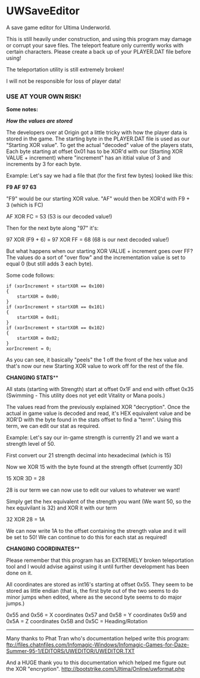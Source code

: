 # UWSaveEditor
A save game editor for Ultima Underworld.

This is still heavily under construction, and using this program may damage or
corrupt your save files. The teleport feature only currently works with certain
characters. Please create a back up of your PLAYER.DAT file before using!

The teleportation utility is still extremely broken!

I will not be responsible for loss of player data!

<strong><h3>USE AT YOUR OWN RISK!</h3></strong>


<strong>Some notes:</strong>

*****************How the values are stored*****************

The developers over at Origin got a little tricky with how the player data is 
stored in the game. The starting byte in the PLAYER.DAT file is used as our
"Starting XOR value". To get the actual "decoded" value of the players stats,
Each byte starting at offset 0x01 has to be XOR'd with our (Starting XOR VALUE + increment)
where "increment" has an ititial value of 3 and increments by 3 for each byte.

Example: Let's say we had a file that (for the first few bytes) looked like this:

<strong>F9  AF  97  63</strong>

"F9" would be our starting XOR value. "AF" would then be XOR'd with F9 + 3 (which
is FC)

AF XOR FC = 53  (53 is our decoded value!)

Then for the next byte along "97" it's:

97 XOR (F9 + 6) = 97 XOR FF = 68  (68 is our next decoded value!)


But what happens when our starting XOR VALUE + increment goes over FF? The values
do a sort of "over flow" and the incrementation value is set to equal 0 (but still
adds 3 each byte).

Some code follows:



    if (xorIncrement + startXOR == 0x100)
    {
        startXOR = 0x00;
    }
    if (xorIncrement + startXOR == 0x101)
    {
        startXOR = 0x01;
    }
    if (xorIncrement + startXOR == 0x102)
    {
        startXOR = 0x02;
    }
    xorIncrement = 0;



As you can see, it basically "peels" the 1 off the front of the hex value and
that's now our new Starting XOR value to work off for the rest of the file.



******************CHANGING STATS********************

All stats (starting with Strength) start at offset 0x1F and end with offset 0x35 
(Swimming - This utility does not yet edit Vitality or Mana pools.)

The values read from the previously explained XOR "decryption". Once the actual
in game value is decoded and read, it's HEX equivalent value and be XOR'D with
the byte found in the stats offset to find a "term". Using this term, we can
edit our stat as required.

Example: Let's say our in-game strength is currently 21 and we want a strength 
level of 50.

First convert our 21 strength decimal into hexadecimal (which is 15)

Now we XOR 15 with the byte found at the strength offset (currently 3D)

15 XOR 3D = 28

28 is our term we can now use to edit our values to whatever we want!

Simply get the hex equivalent of the strength you want (We want 50, so the hex
equivilant is 32) and XOR it with our term

32 XOR 28 = 1A

We can now write 1A to the offset containing the strength value and it will be
set to 50! We can continue to do this for each stat as required!



******************CHANGING COORDINATES********************

Please remember that this program has an EXTREMELY broken teleportation tool and
I would advise against using it until further development has been done on it.

All coordinates are stored as int16's starting at offset 0x55. They seem to
be stored as little endian (that is, the first byte out of the two seems to
do minor jumps when edited, where as the second byte seems to do major jumps.)

0x55 and 0x56 = X coordinates
0x57 and 0x58 = Y coordinates
0x59 and 0x5A = Z coordinates
0x5B and 0x5C = Heading/Rotation


***********************************************************


Many thanks to Phat Tran who's documentation helped write this program:
ftp://files.chatnfiles.com/Infomagic-Windows/Infomagic-Games-for-Daze-Summer-95-1/EDITORS/UWEDITOR/UWEDITOR.TXT

And a HUGE thank you to this documentation which helped me figure out the XOR "encryption".
http://bootstrike.com/Ultima/Online/uwformat.php

